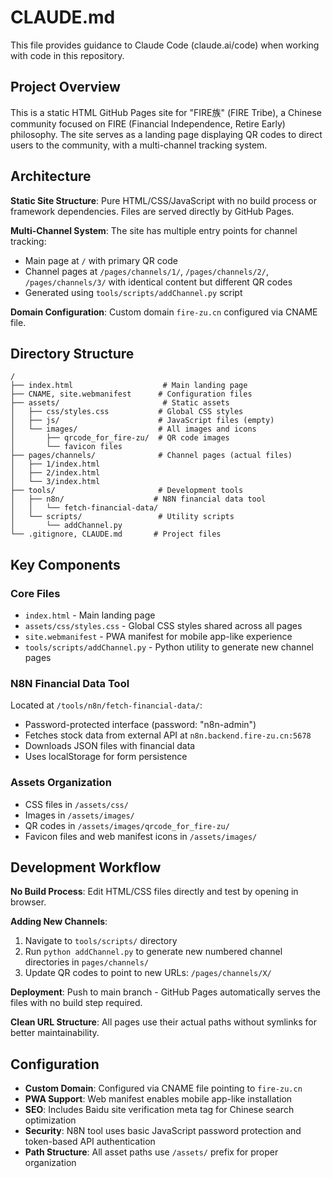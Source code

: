 # CLAUDE.md

This file provides guidance to Claude Code (claude.ai/code) when working with code in this repository.

## Project Overview

This is a static HTML GitHub Pages site for "FIRE族" (FIRE Tribe), a Chinese community focused on FIRE (Financial Independence, Retire Early) philosophy. The site serves as a landing page displaying QR codes to direct users to the community, with a multi-channel tracking system.

## Architecture

**Static Site Structure**: Pure HTML/CSS/JavaScript with no build process or framework dependencies. Files are served directly by GitHub Pages.

**Multi-Channel System**: The site has multiple entry points for channel tracking:
- Main page at `/` with primary QR code
- Channel pages at `/pages/channels/1/`, `/pages/channels/2/`, `/pages/channels/3/` with identical content but different QR codes
- Generated using `tools/scripts/addChannel.py` script

**Domain Configuration**: Custom domain `fire-zu.cn` configured via CNAME file.

## Directory Structure

```
/
├── index.html                    # Main landing page
├── CNAME, site.webmanifest      # Configuration files
├── assets/                       # Static assets
│   ├── css/styles.css           # Global CSS styles
│   ├── js/                      # JavaScript files (empty)
│   └── images/                  # All images and icons
│       ├── qrcode_for_fire-zu/  # QR code images
│       └── favicon files
├── pages/channels/              # Channel pages (actual files)
│   ├── 1/index.html
│   ├── 2/index.html
│   └── 3/index.html
├── tools/                       # Development tools
│   ├── n8n/                    # N8N financial data tool
│   │   └── fetch-financial-data/
│   └── scripts/                 # Utility scripts
│       └── addChannel.py
└── .gitignore, CLAUDE.md       # Project files
```

## Key Components

### Core Files
- `index.html` - Main landing page
- `assets/css/styles.css` - Global CSS styles shared across all pages
- `site.webmanifest` - PWA manifest for mobile app-like experience
- `tools/scripts/addChannel.py` - Python utility to generate new channel pages

### N8N Financial Data Tool
Located at `/tools/n8n/fetch-financial-data/`:
- Password-protected interface (password: "n8n-admin")
- Fetches stock data from external API at `n8n.backend.fire-zu.cn:5678`
- Downloads JSON files with financial data
- Uses localStorage for form persistence

### Assets Organization
- CSS files in `/assets/css/`
- Images in `/assets/images/`
- QR codes in `/assets/images/qrcode_for_fire-zu/`
- Favicon files and web manifest icons in `/assets/images/`

## Development Workflow

**No Build Process**: Edit HTML/CSS files directly and test by opening in browser.

**Adding New Channels**: 
1. Navigate to `tools/scripts/` directory
2. Run `python addChannel.py` to generate new numbered channel directories in `pages/channels/`
3. Update QR codes to point to new URLs: `/pages/channels/X/`

**Deployment**: Push to main branch - GitHub Pages automatically serves the files with no build step required.

**Clean URL Structure**: All pages use their actual paths without symlinks for better maintainability.

## Configuration

- **Custom Domain**: Configured via CNAME file pointing to `fire-zu.cn`
- **PWA Support**: Web manifest enables mobile app-like installation
- **SEO**: Includes Baidu site verification meta tag for Chinese search optimization
- **Security**: N8N tool uses basic JavaScript password protection and token-based API authentication
- **Path Structure**: All asset paths use `/assets/` prefix for proper organization